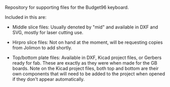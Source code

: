 Repository for supporting files for the Budget96 keyboard. 

Included in this are:

 - Middle slice files: Usually denoted by "mid" and available in DXF and SVG, mostly for laser cutting use. 
 
 - Hirpro slice files: Not on hand at the moment, will be requesting copies from Jolimon to add shortly. 
 
 - Top/bottom plate files: Available in DXF, Kicad project files, or Gerbers ready for fab. These are exactly as they were when made for the GB boards. Note on the Kicad project files, both top and bottom are their own components that will need to be added to the project when opened if they don't appear automatically. 